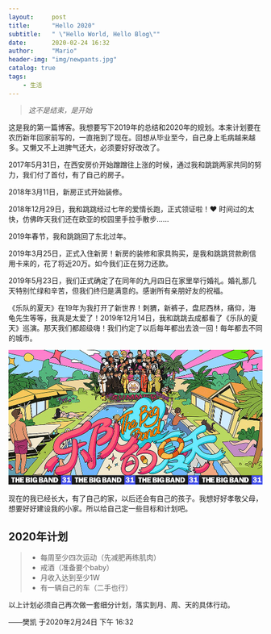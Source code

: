 ```yaml
---
layout:     post
title:      "Hello 2020"
subtitle:   " \"Hello World, Hello Blog\""
date:       2020-02-24 16:32
author:     "Mario"
header-img: "img/newpants.jpg"
catalog: true
tags:
    - 生活
---
```


> *这不是结束，是开始*

这是我的第一篇博客。我想要写下2019年的总结和2020年的规划。本来计划要在农历新年回家前写的，一直拖到了现在。回想从毕业至今，自己身上毛病越来越多。又懒又不上进脾气还大，必须要好好改改了。

2017年5月31日，在西安房价开始蹭蹭往上涨的时候，通过我和跳跳两家共同的努力，我们付了首付，有了自己的房子。

2018年3月11日，新房正式开始装修。

2018年12月29日，我和跳跳经过七年的爱情长跑，正式领证啦！❤  时间过的太快，仿佛昨天我们还在欧亚的校园里手拉手散步......

2019年春节，我和跳跳回了东北过年。

2019年3月25日，正式入住新房！新房的装修和家具购买，是我和跳跳贷款刷信用卡来的，花了将近20万。如今我们正在努力还款。

2019年5月23日，我们正式确定了在同年的九月四日在家里举行婚礼。婚礼那几天特别忙绿和辛苦，但我们终归是满意的。感谢所有亲朋好友的祝福。

《乐队的夏天》在19年为我打开了新世界！刺猬，新裤子，盘尼西林，痛仰，海龟先生等等，我真是太爱了！2019年12月14日，我和跳跳去成都看了《乐队的夏天》巡演。那天我们都超级嗨！我们约定了以后每年都出去浪一回！每年都去不同的城市。

![img](/img/2020022301bigband.jpg)

现在的我已经长大，有了自己的家，以后还会有自己的孩子。我想好好孝敬父母，想要好好建设我的小家。所以给自己定一些目标和计划吧。

## 2020年计划

> * 每周至少四次运动（先减肥再练肌肉）
> * 戒酒（准备要个baby）
> * 月收入达到至少1W
> * 有一辆自己的车（二手也行）

以上计划必须自己再次做一套细分计划，落实到月、周、天的具体行动。

——樊凯 于2020年2月24日 下午 16:32